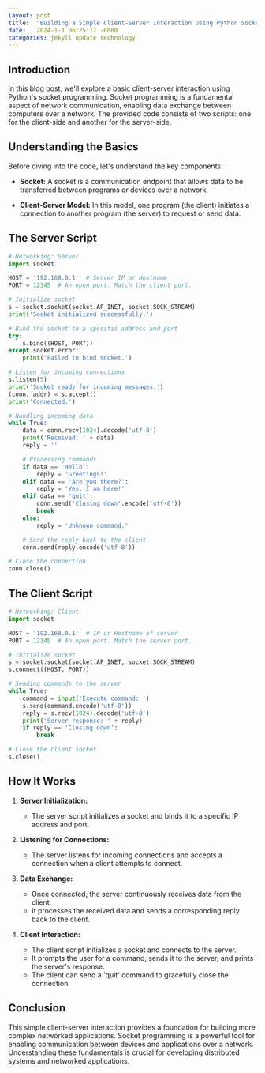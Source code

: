 ```yaml
---
layout: post
title:  "Building a Simple Client-Server Interaction using Python Socket Programming"
date:   2024-1-1 06:25:17 -0800
categories: jekyll update technology
---
```

## Introduction 

In this blog post, we'll explore a basic client-server interaction using Python's socket programming. Socket programming is a fundamental aspect of network communication, enabling data exchange between computers over a network. The provided code consists of two scripts: one for the client-side and another for the server-side.

## Understanding the Basics

Before diving into the code, let's understand the key components:

- **Socket:** A socket is a communication endpoint that allows data to be transferred between programs or devices over a network.

- **Client-Server Model:** In this model, one program (the client) initiates a connection to another program (the server) to request or send data.

## The Server Script

```python
# Networking: Server
import socket

HOST = '192.168.0.1'  # Server IP or Hostname
PORT = 12345  # An open port. Match the client port.

# Initialize socket
s = socket.socket(socket.AF_INET, socket.SOCK_STREAM)
print('Socket initialized successfully.')

# Bind the socket to a specific address and port
try:
    s.bind((HOST, PORT))
except socket.error:
    print('Failed to bind socket.')

# Listen for incoming connections
s.listen(5)
print('Socket ready for incoming messages.')
(conn, addr) = s.accept()
print('Connected.')

# Handling incoming data
while True:
    data = conn.recv(1024).decode('utf-8')
    print('Received: ' + data)
    reply = ''

    # Processing commands
    if data == 'Hello':
        reply = 'Greetings!'
    elif data == 'Are you there?':
        reply = 'Yes, I am here!'
    elif data == 'quit':
        conn.send('Closing down'.encode('utf-8'))
        break
    else:
        reply = 'Unknown command.'

    # Send the reply back to the client
    conn.send(reply.encode('utf-8'))

# Close the connection
conn.close()
```

## The Client Script

```python
# Networking: Client
import socket

HOST = '192.168.0.1'  # IP or Hostname of server
PORT = 12345  # An open port. Match the server port.

# Initialize socket
s = socket.socket(socket.AF_INET, socket.SOCK_STREAM)
s.connect((HOST, PORT))

# Sending commands to the server
while True:
    command = input('Execute command: ')
    s.send(command.encode('utf-8'))
    reply = s.recv(1024).decode('utf-8')
    print('Server response: ' + reply)
    if reply == 'Closing down':
        break

# Close the client socket
s.close()
```

## How It Works

1. **Server Initialization:**
   - The server script initializes a socket and binds it to a specific IP address and port.

2. **Listening for Connections:**
   - The server listens for incoming connections and accepts a connection when a client attempts to connect.

3. **Data Exchange:**
   - Once connected, the server continuously receives data from the client.
   - It processes the received data and sends a corresponding reply back to the client.

4. **Client Interaction:**
   - The client script initializes a socket and connects to the server.
   - It prompts the user for a command, sends it to the server, and prints the server's response.
   - The client can send a 'quit' command to gracefully close the connection.

## Conclusion

This simple client-server interaction provides a foundation for building more complex networked applications. Socket programming is a powerful tool for enabling communication between devices and applications over a network. Understanding these fundamentals is crucial for developing distributed systems and networked applications.